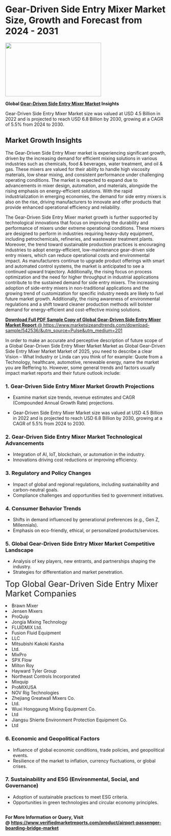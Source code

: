 <H1>Gear-Driven Side Entry Mixer Market Size, Growth and Forecast from 2024 - 2031</H1><img class="aligncenter size-medium wp-image-584254" src="https://thirdeyenews.in/wp-content/uploads/2024/09/Global-Market-Research-300x168.jpeg" alt="" width="300" height="168" /><p><strong>Global&nbsp;<a href="https://www.marketsizeandtrends.com/download-sample/542536/&amp;utm_source=Pulse&amp;utm_medium=201">Gear-Driven Side Entry Mixer Market</a> Insights</strong></p><p>Gear-Driven Side Entry Mixer Market size was valued at USD 4.5 Billion in 2022 and is projected to reach USD 6.8 Billion by 2030, growing at a CAGR of 5.5% from 2024 to 2030.</p><p><h2>Market Growth Insights</h2> <p>The Gear-Driven Side Entry Mixer market is experiencing significant growth, driven by the increasing demand for efficient mixing solutions in various industries such as chemicals, food & beverages, water treatment, and oil & gas. These mixers are valued for their ability to handle high viscosity materials, low shear mixing, and consistent performance under challenging operating conditions. The market is expected to expand due to advancements in mixer design, automation, and materials, alongside the rising emphasis on energy-efficient solutions. With the rapid industrialization in emerging economies, the demand for side entry mixers is also on the rise, driving manufacturers to innovate and offer products that provide enhanced operational efficiency and reliability.</p> <p><a href="#"></a></p> <p>The Gear-Driven Side Entry Mixer market growth is further supported by technological innovations that focus on improving the durability and performance of mixers under extreme operational conditions. These mixers are designed to perform in industries requiring heavy-duty equipment, including petrochemicals, refineries, and wastewater treatment plants. Moreover, the trend toward sustainable production practices is encouraging industries to adopt energy-efficient, low-maintenance gear-driven side entry mixers, which can reduce operational costs and environmental impact. As manufacturers continue to upgrade product offerings with smart and automated control systems, the market is anticipated to see a continued upward trajectory. Additionally, the rising focus on process optimization and the need for higher throughput in industrial applications contribute to the sustained demand for side entry mixers. The increasing adoption of side-entry mixers in non-traditional applications and the growing trend of customization for specific industry needs are likely to fuel future market growth. Additionally, the rising awareness of environmental regulations and a shift toward cleaner production methods will bolster demand for energy-efficient and cost-effective mixing solutions.</p> <p><a href="#"></p><p><span class=""><strong>Download Full PDF Sample Copy of Global Gear-Driven Side Entry Mixer Market Report</strong> @ <a href="https://www.marketsizeandtrends.com/download-sample/542536/&amp;utm_source=Pulse&amp;utm_medium=201" target="_blank">https://www.marketsizeandtrends.com/download-sample/542536/&amp;utm_source=Pulse&amp;utm_medium=201</a></span></p><p>In order to make an accurate and perceptive description of future scope of a Global&nbsp;Gear-Driven Side Entry Mixer Market Market as Global&nbsp;Gear-Driven Side Entry Mixer Market Market of 2025, you need to describe a clear Vision &ndash; What Industry or Linda can you think of for example: Quote from a Technology, healthcare, automotive, renewable energy, name the market you are Reffering to. However, some general trends and factors usually impact market reports and their future outlook include:</p><h3>1.&nbsp;<strong>Gear-Driven Side Entry Mixer Market Growth Projections</strong></h3><ul><li>Examine market size trends, revenue estimates and CAGR (Compounded Annual Growth Rate) projections.</li><li><p>Gear-Driven Side Entry Mixer Market size was valued at USD 4.5 Billion in 2022 and is projected to reach USD 6.8 Billion by 2030, growing at a CAGR of 5.5% from 2024 to 2030.</p></li></ul><h3>2.&nbsp;<strong>Gear-Driven Side Entry Mixer Market Technological Advancements</strong></h3><ul><li>Integration of AI, IoT, blockchain, or automation in the industry.</li><li>Innovations driving cost reductions or improving efficiency.</li></ul><h3>3.&nbsp;<strong>Regulatory and Policy Changes</strong></h3><ul><li>Impact of global and regional regulations, including sustainability and carbon-neutral goals.</li><li>Compliance challenges and opportunities tied to government initiatives.</li></ul><h3>4.&nbsp;<strong>Consumer Behavior Trends</strong></h3><ul><li>Shifts in demand influenced by generational preferences (e.g., Gen Z, Millennials).</li><li>Emphasis on eco-friendly, ethical, or personalized products/services.</li></ul><h3>5.&nbsp;<strong>Global Gear-Driven Side Entry Mixer Market Competitive Landscape</strong></h3><ul><li>Analysis of key players, new entrants, and partnerships shaping the industry.</li><li>Strategies for differentiation and market penetration.</li></ul><p data-pm-slice="1 1 []"><span style="color: inherit; font-family: inherit; font-size: 25px;">Top Global Gear-Driven Side Entry Mixer Market Companies</span></p><div class="" data-test-id=""><p><li>Brawn Mixer</li><li> Jensen Mixers</li><li> ProQuip</li><li> Jongia Mixing Technology</li><li> FLUIDMIX Ltd.</li><li> Fusion Fluid Equipment</li><li> LLC</li><li> Mitsubishi Kakoki Kaisha</li><li> Ltd.</li><li> MixPro</li><li> SPX Flow</li><li> Milton Roy</li><li> Hayward Tyler Group</li><li> Northeast Controls Incorporated</li><li> Mixquip</li><li> ProMIXUSA</li><li> NOV Rig Technologies</li><li> Zhejiang Greatwall Mixers Co.</li><li> Ltd.</li><li> Wuxi Honggaung Mixing Equipment Co.</li><li>Ltd</li><li> Jiangsu Shierte Environment Protection Equipment Co.</li><li>Ltd</li></p></div><h3>6.&nbsp;<strong>Economic and Geopolitical Factors</strong></h3><ul><li>Influence of global economic conditions, trade policies, and geopolitical events.</li><li>Resilience of the market to inflation, currency fluctuations, or global crises.</li></ul><h3>7.&nbsp;<strong>Sustainability and ESG (Environmental, Social, and Governance)</strong></h3><ul><li>Adoption of sustainable practices to meet ESG criteria.</li><li>Opportunities in green technologies and circular economy principles.</li></ul><h2><strong style="font-size: 14px;">For More Information or Query, Visit @&nbsp;</strong><a style="background-color: #ffffff; font-size: 14px;" href="https://www.marketsizeandtrends.com/report/gear-driven-side-entry-mixer-market/" target="_blank">https://www.verifiedmarketreports.com/product/airport-passenger-boarding-bridge-market</a></h2>
